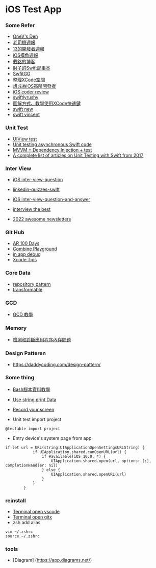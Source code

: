 # iOS Test App

### Some Refer

- [OneV's Den](https://onevcat.com/)
- [老司機週報](https://github.com/SwiftOldDriver/iOS-Weekly/releases)
- [13的開發者週報](https://ethanhuang13.substack.com/)
- [iOS摸魚週報](https://zhangferry.com/)
- [戴銘的博客](https://ming1016.github.io/)
- [肘子的Swift記事本](https://www.fatbobman.com/)
- [SwfitGG](https://swift.gg/)
- [整理XCode空間](https://medium.com/%E5%BD%BC%E5%BE%97%E6%BD%98%E7%9A%84-swift-ios-app-%E9%96%8B%E7%99%BC%E6%95%99%E5%AE%A4/%E5%88%AA%E9%99%A4xcode%E4%BD%94%E6%93%9A%E7%A1%AC%E7%A2%9F%E5%A4%A7%E9%87%8F%E7%A9%BA%E9%96%93%E7%9A%84derived-data-190c85eba79)
- [想成為iOS高階開發者](https://www.gushiciku.cn/pl/a6wC/zh-tw)
- [iOS coder review](https://newsletter.ioscodereview.com/)
- [swiftlyrushy](https://swiftlyrush.curated.co/)
- [圖解方式、教學使用XCode快速鍵](https://xcode.tips/)
- [swift new](https://theswiftdev.com/news/)
- [swift vincent](https://www.swiftwithvincent.com/tips)
### Unit Test
- [UIView test](https://benoitpasquier.com/unit-testing-uiview-action-gesture-swift/)
- [Unit testing asynchronous Swift code](https://www.swiftbysundell.com/articles/unit-testing-asynchronous-swift-code/)
- [MVVM + Dependency Injection + test](https://www.youtube.com/watch?v=Q1sjLDQMNzU&ab_channel=iCode)
- [A complete list of articles on Unit Testing with Swift from 2017](https://medium.com/@koromikoneo/a-complete-list-of-articles-on-unit-testing-with-swift-from-2017-9be8f046ef25)
### Inter View
- [iOS inter-view-question](https://github.com/onthecodepath/iOS-Interview-Questions)
- [linkedin-quizzes-swift](https://github.com/Ebazhanov/linkedin-skill-assessments-quizzes/blob/master/swift/swift-quiz.md)
- [iOS inter-view-question-and-answer](https://www.raywenderlich.com/762435-swift-interview-questions-and-answers)
- [interview the best](https://lazarevzubov.medium.com/interviewing-the-best-5da59e7176b2)

- [2022 awesome newsletters](https://blog.eidinger.info/awesome-newsletters-for-ios-and-swift-developers-in-2022?utm_campaign=SwiftlyRush%2BMonthly&utm_medium=web&utm_source=SwiftlyRush_Monthly_34)

### Git Hub
- [AR 100 Days](https://github.com/satoshi0212/AR_100Days)
- [Combine Playground](https://github.com/AvdLee/CombineSwiftPlayground)
- [in app debug](https://github.com/FLEXTool/FLEX)
- [Xcode Tips](https://github.com/Xcode-Tips/xcode-tips.github.io)

### Core Data
- [repository pattern](https://www.userdesk.io/blog/repository-pattern-using-core-data-and-swift/)
- [transformable](https://danielbernal.co/coredata-transformable-and-nssecurecoding-in-ios-13/)

### GCD
- [GCD 教學](https://github.com/ming1016/study/wiki/%E7%BB%86%E8%AF%B4GCD%EF%BC%88Grand-Central-Dispatch%EF%BC%89%E5%A6%82%E4%BD%95%E7%94%A8)

### Memory
- [檢測和診斷應用程序內存問題](https://mp.weixin.qq.com/s?__biz=MzI2NTAxMzg2MA==&mid=2247492779&idx=1&sn=a371a10a3bcf58acd5593a1a38d6f1db&scene=21#wechat_redirect)

### Design Patteren
- https://daddycoding.com/design-pattern/

### Some thing
- [Bash腳本資料教學](https://wangdoc.com/bash/intro.html)
- [Use string print Data](https://gist.github.com/jkereako/606cda72f3f8aa5c6c8eb5ec8ce227a1)
- [Record your screen](https://github.com/wulkano/kap)

- Unit test import project
```
@testable import project
```

- Entry device's system page from app
```
if let url = URL(string:UIApplicationOpenSettingsURLString) {
            if UIApplication.shared.canOpenURL(url) {
                if #available(iOS 10.0, *) {
                    UIApplication.shared.open(url, options: [:], completionHandler: nil)
                } else {
                    UIApplication.shared.openURL(url)
                }
            }
        }
```

### reinstall
- [Terminal open vscode](https://stackoverflow.com/questions/30065227/run-open-vscode-from-mac-terminal)
- [Terminal open gitx](https://stackoverflow.com/questions/11625836/make-gitx-open-via-terminal-for-the-repo-laying-at-the-current-path)
- zsh add alias
```
vim ~/.zshrc
source ~/.zshrc
```

### tools
- [Diagram] (https://app.diagrams.net/)
